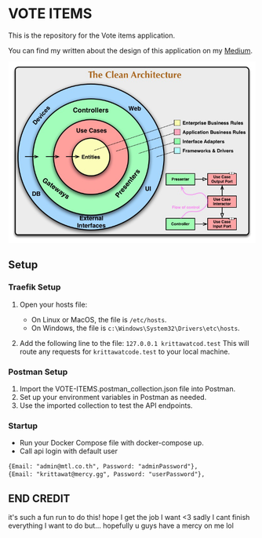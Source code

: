 # VOTE ITEMS

This is the repository for the Vote items application.

You can find my written about the design of this application on my [Medium](https://medium.com/@kritwis/golang-clean-architecture-with-demo-e0938e5be02b).

![App Overview](./application_overview.png)

## Setup

### Traefik Setup

1. Open your hosts file:
   - On Linux or MacOS, the file is `/etc/hosts`.
   - On Windows, the file is `c:\Windows\System32\Drivers\etc\hosts`.

2.  Add the following line to the file: `127.0.0.1 krittawatcod.test`
This will route any requests for `krittawatcode.test` to your local machine.


### Postman Setup
1. Import the VOTE-ITEMS.postman_collection.json file into Postman.
2. Set up your environment variables in Postman as needed.
3. Use the imported collection to test the API endpoints.

### Startup 
- Run your Docker Compose file with docker-compose up.
- Call api login with default user
```
{Email: "admin@mtl.co.th", Password: "adminPassword"},
{Email: "krittawat@mercy.gg", Password: "userPassword"},
```

## END CREDIT
it's such a fun run to do this! hope I get the job I want <3
sadly I cant finish everything I want to do but... hopefully u guys have a mercy on me lol